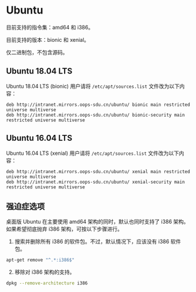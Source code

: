 # Ubuntu

目前支持的指令集：amd64 和 i386。

目前支持的版本：bionic 和 xenial。

仅二进制包，不包含源码。

## Ubuntu 18.04 LTS

Ubuntu 18.04 LTS (bionic) 用户请将 `/etc/apt/sources.list` 文件改为以下内容：

    deb http://intranet.mirrors.oops-sdu.cn/ubuntu/ bionic main restricted universe multiverse
    deb http://intranet.mirrors.oops-sdu.cn/ubuntu/ bionic-security main restricted universe multiverse

## Ubuntu 16.04 LTS

Ubuntu 16.04 LTS (xenial) 用户请将 `/etc/apt/sources.list` 文件改为以下内容：

    deb http://intranet.mirrors.oops-sdu.cn/ubuntu/ xenial main restricted universe multiverse
    deb http://intranet.mirrors.oops-sdu.cn/ubuntu/ xenial-security main restricted universe multiverse

## 强迫症选项

桌面版 Ubuntu 在主要使用 amd64 架构的同时，默认也同时支持了 i386 架构。如果希望彻底抛弃 i386 架构，可按以下步骤进行。

1. 搜索并删除所有 i386 的软件包。不过，默认情况下，应该没有 i386 软件包。

```bash
apt-get remove "^.*:i386$"
```

2. 移除对 i386 架构的支持。

```bash
dpkg --remove-architecture i386
```

